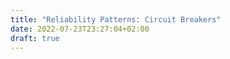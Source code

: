 ```yaml
---
title: "Reliability Patterns: Circuit Breakers"
date: 2022-07-23T23:27:04+02:00
draft: true
---
```


